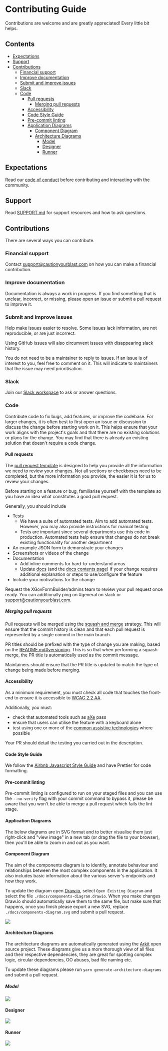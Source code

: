 # Contributing Guide

Contributions are welcome and are greatly appreciated! Every little bit helps.

## Contents

- [Expectations](#expectations)
- [Support](#support)
- [Contributions](#contributions)
  - [Financial support](#financial-support)
  - [Improve documentation](#improve-documentation)
  - [Submit and improve issues](#submit-and-improve-issues)
  - [Slack](#slack)
  - [Code](#code)
    - [Pull requests](#pull-requests)
      - [Merging pull requests](#merging-pull-requests)
    - [Accessibility](#accessibility)
    - [Code Style Guide](#code-style-guide)
    - [Pre-commit linting](#pre-commit-linting)
    - [Application Diagrams](#application-diagrams)
      - [Component Diagram](#component-diagram)
      - [Architecture Diagrams](#architecture-diagrams)
        - [Model](#model)
        - [Designer](#designer)
        - [Runner](#runner)

## Expectations

Read our [code of conduct](./CODE_OF_CONDUCT.md) before contributing and interacting with the community.

## Support

Read [SUPPORT.md](./SUPPORT.md) for support resources and how to ask questions.

## Contributions

There are several ways you can contribute.

### Financial support

Contact [support@cautionyourblast.com](mailto:support@cautionyourblast.com) on how you can make a financial
contribution.

### Improve documentation

Documentation is always a work in progress. If you find something that is unclear, incorrect, or missing, please open an
issue or submit a pull request to improve it.

### Submit and improve issues

Help make issues easier to resolve. Some issues lack information, are not reproducible, or are just incorrect.

Using GitHub issues will also circumvent issues with disappearing slack history.

You do not need to be a maintainer to reply to issues. If an issue is of interest to you, feel free to comment on it.
This will indicate to maintainers that the issue may need prioritisation.

### Slack

Join
our [Slack workspace](https://join.slack.com/t/xgov-digital-form-bld/shared_invite/zt-xn5ltztf-3_oBzZaziV4sCpDDOGuP6Q)
to ask or answer questions.

### Code

Contribute code to fix bugs, add features, or improve the codebase. For larger changes, it is often best to first open
an issue or discussion to discuss the change before starting work on it. This helps ensure that your work aligns with
the project's goals and that there are no existing solutions or plans for the change.
You may find that there is already an existing solution that doesn't require a code change.

#### Pull requests

The [pull request template](./pull_request_template.md) is designed to help you provide all the information we need to
review your changes.
Not all sections or checkboxes need to be completed, but the more information you provide, the easier it is for us to
review your changes.

Before starting on a feature or bug, familiarise yourself with the template so you have an idea what constitutes a good
pull request.

Generally, you should include

- Tests
  - We have a suite of automated tests. Aim to add automated tests. However, you may also provide instructions for
    manual testing
  - Tests are important since several departments use this code in production. Automated tests help ensure that
    changes do not break existing functionality for another department
- An example JSON form to demonstrate your changes
- Screenshots or videos of the change
- Documentation
  - Add inline comments for hard-to-understand areas
  - Update [docs](./../docs) (and the [docs contents page](./../docs/contents.md)) if your change requires additional explanation or steps to use/configure the feature
- Include your motivations for the change

Request the XGovFormBuilder/admins team to review your pull request once ready. You can additionally ping on #general on
slack or [support@cautionyourblast.com](mailto:support@cautionyourblast.com).

##### Merging pull requests

Pull requests will be merged using
the [squash and merge](https://docs.github.com/en/github/collaborating-with-issues-and-pull-requests/about-pull-request-merges#squash-and-merge)
strategy.
This will ensure that the commit history is clean and that each pull request is represented by a single commit in the
main branch.

PR titles should be prefixed with the type of change you are making, based on
the [README.md#versioning](https://github.com/XGovFormBuilder/digital-form-builder?tab=readme-ov-file#versioning).
This is so that when performing a squash merge, the PR title is automatically used as the commit message.

Maintainers should ensure that the PR title is updated to match the type of change being made before merging.

#### Accessibility

As a minimum requirement, you must check all code that touches the front-end to ensure it is accessible
to [WCAG 2.2 AA](https://www.gov.uk/service-manual/helping-people-to-use-your-service/understanding-wcag).

Additionally, you must:

- check that automated tools such as [aXe](https://www.deque.com/axe/) pass
- ensure that users can utilise the feature with a keyboard alone
- test using one or more of
  the [common assistive technologies](https://www.gov.uk/service-manual/technology/testing-with-assistive-technologies#what-to-test)
  where possible

Your PR should detail the testing you carried out in the description.

#### Code Style Guide

We follow the [Airbnb Javascript Style Guide](https://github.com/airbnb/javascript) and have Prettier for code
formatting.

#### Pre-commit linting

Pre-commit linting is configured to run on your staged files and you can use the `--no-verify` flag with your commit
command to bypass it, please be aware that you won't be able to merge a pull request which fails the lint stage.

#### Application Diagrams

The below diagrams are in SVG format and to better visualise them just right-click and "view image" in a new tab (or
drag the file to your browser), then you'll be able to zoom in and out as you want.

#### Component Diagram

The aim of the components diagram is to identify, annotate behaviour and relationships between the most complex
components in the application. It also includes basic information about the various server's endpoints and how they
work.

To update the diagram open [Draw.io](https://app.diagrams.net/), select `Open Existing Diagram` and select the file
`./docs/components-diagram.drawio`.
When you make changes Draw.io should automatically save them to the same file, but make sure that happens, once you
finish please export a new SVG, replace `./docs/components-diagram.svg` and submit a pull request.

<img src="../docs/components-diagram.svg">

#### Architecture Diagrams

The architecture diagrams are automatically generated using the [Arkit](https://github.com/dyatko/arkit) open source
project.
These diagrams give us a more thorough view of all files and their respective dependencies, they are great for spotting
complex logic, circular dependencies, OO abuses, bad file naming etc.

To update these diagrams please run `yarn generate-architecture-diagrams` and submit a pull request.

##### Model

<img src="../docs/model/architecture-diagram.svg">

#### Designer

<img src="../docs/designer/architecture-diagram.svg">

#### Runner

<img src="../docs/runner/architecture-diagram.svg">
